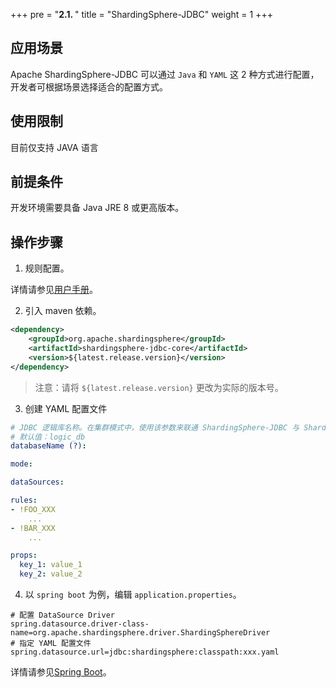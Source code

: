 +++
pre = "<b>2.1. </b>"
title = "ShardingSphere-JDBC"
weight = 1
+++

## 应用场景

Apache ShardingSphere-JDBC 可以通过 `Java` 和 `YAML` 这 2 种方式进行配置，开发者可根据场景选择适合的配置方式。

## 使用限制

目前仅支持 JAVA 语言

## 前提条件

开发环境需要具备 Java JRE 8 或更高版本。

## 操作步骤


1. 规则配置。

详情请参见[用户手册](/cn/user-manual/shardingsphere-jdbc/)。

2. 引入 maven 依赖。

```xml
<dependency>
    <groupId>org.apache.shardingsphere</groupId>
    <artifactId>shardingsphere-jdbc-core</artifactId>
    <version>${latest.release.version}</version>
</dependency>
```

> 注意：请将 `${latest.release.version}` 更改为实际的版本号。

3. 创建 YAML 配置文件

```yaml
# JDBC 逻辑库名称。在集群模式中，使用该参数来联通 ShardingSphere-JDBC 与 ShardingSphere-Proxy。
# 默认值：logic_db
databaseName (?):

mode:

dataSources:

rules:
- !FOO_XXX
    ...
- !BAR_XXX
    ...

props:
  key_1: value_1
  key_2: value_2
```

4. 以 `spring boot` 为例，编辑 `application.properties`。

```properties
# 配置 DataSource Driver
spring.datasource.driver-class-name=org.apache.shardingsphere.driver.ShardingSphereDriver
# 指定 YAML 配置文件
spring.datasource.url=jdbc:shardingsphere:classpath:xxx.yaml
```

详情请参见[Spring Boot](/cn/user-manual/shardingsphere-jdbc/yaml-config/jdbc-driver/spring-boot/)。
